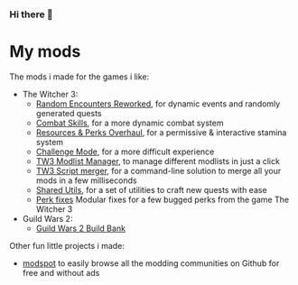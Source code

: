 ### Hi there 👋
# My mods
The mods i made for the games i like:
  - The Witcher 3:
    - [Random Encounters Reworked](https://github.com/Aelto/tw3-random-encounters-reworked), for dynamic events and randomly generated quests
    - [Combat Skills](https://github.com/Aelto/tw3-combat-skills), for a more dynamic combat system
    - [Resources & Perks Overhaul](https://github.com/Aelto/tw3-resources-perks-overhaul), for a permissive & interactive stamina system
    - [Challenge Mode](https://github.com/Aelto/tw3-challenge-mode), for a more difficult experience
    - [TW3 Modlist Manager](https://github.com/Aelto/tw3-modlist-manager), to manage different modlists in just a click
    - [TW3 Script merger](https://github.com/Aelto/tw3-script-merger), for a command-line  solution to merge all your mods in a few milliseconds
    - [Shared Utils](https://github.com/Aelto/tw3-shared-utils), for a set of utilities to craft new quests with ease
    - [Perk fixes](https://github.com/Aelto/tw3-perk-fixes) Modular fixes for a few bugged perks from the game The Witcher 3
  - Guild Wars 2:
    - [Guild Wars 2 Build Bank](https://github.com/Aelto/gw2-build-bank)

Other fun little projects i made:
 - [modspot](https://github.com/Aelto/modspot) to easily browse all the modding communities on Github for free and without ads
